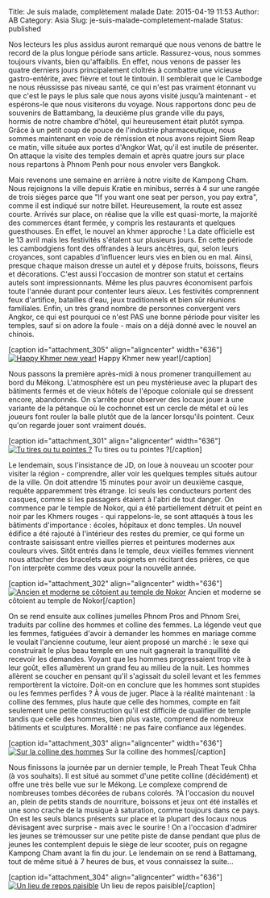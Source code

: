 Title: Je suis malade, complètement malade
Date: 2015-04-19 11:53
Author: AB
Category: Asia
Slug: je-suis-malade-completement-malade
Status: published

Nos lecteurs les plus assidus auront remarqué que nous venons de battre
le record de la plus longue période sans article. Rassurez-vous, nous
sommes toujours vivants, bien qu'affaiblis. En effet, nous venons de
passer les quatre derniers jours principalement cloîtrés à combattre une
vicieuse gastro-entérite, avec fièvre et tout le tintouin. Il semblerait
que le Cambodge ne nous réussisse pas niveau santé, ce qui n'est pas
vraiment étonnant vu que c'est le pays le plus sale que nous ayons
visité jusqu’à maintenant - et espérons-le que nous visiterons du
voyage. Nous rapportons donc peu de souvenirs de Battambang, la deuxième
plus grande ville du pays, hormis de notre chambre d’hôtel, qui
heureusement était plutôt sympa. Grâce à un petit coup de pouce de
l'industrie pharmaceutique, nous sommes maintenant en voie de rémission
et nous avons rejoint Siem Reap ce matin, ville située aux portes
d'Angkor Wat, qu'il est inutile de présenter. On attaque la visite des
temples demain et après quatre jours sur place nous repartons à Phnom
Penh pour nous envoler vers Bangkok.

<!--more-->

Mais revenons une semaine en arrière à notre visite de Kampong Cham.
Nous rejoignons la ville depuis Kratie en minibus, serrés à 4 sur une
rangée de trois sièges parce que "If you want one seat per person, you
pay extra", comme il est indiqué sur notre billet. Heureusement, la
route est assez courte. Arrivés sur place, on réalise que la ville est
quasi-morte, la majorité des commerces étant fermée, y compris les
restaurants et quelques guesthouses. En effet, le nouvel an khmer
approche ! La date officielle est le 13 avril mais les festivités
s'étalent sur plusieurs jours. En cette période les cambodgiens font des
offrandes à leurs ancêtres, qui, selon leurs croyances, sont capables
d'influencer leurs vies en bien ou en mal. Ainsi, presque chaque maison
dresse un autel et y dépose fruits, boissons, fleurs et décorations.
C'est aussi l'occasion de montrer son statut et certains autels sont
impressionnants. Même les plus pauvres économisent parfois toute l'année
durant pour contenter leurs aïeux. Les festivités comprennent feux
d'artifice, batailles d'eau, jeux traditionnels et bien sûr réunions
familiales. Enfin, un très grand nombre de personnes convergent vers
Angkor, ce qui est pourquoi ce n'est PAS une bonne période pour visiter
les temples, sauf si on adore la foule - mais on a déjà donné avec le
nouvel an chinois.

[caption id="attachment\_305" align="aligncenter" width="636"][![Happy
Khmer new
year!](https://astridetjdenasie.files.wordpress.com/2015/04/sam_4960.jpg?w=636)](https://astridetjdenasie.files.wordpress.com/2015/04/sam_4960.jpg)
Happy Khmer new year![/caption]

Nous passons la première après-midi à nous promener tranquillement au
bord du Mékong. L'atmosphère est un peu mystérieuse avec la plupart des
bâtiments fermés et de vieux hôtels de l'époque coloniale qui se
dressent encore, abandonnés. On s’arrête pour observer des locaux jouer
à une variante de la pétanque où le cochonnet est un cercle de métal et
où les joueurs font rouler la balle plutôt que de la lancer lorsqu'ils
pointent. Ceux qu'on regarde jouer sont vraiment doués.

[caption id="attachment\_301" align="aligncenter" width="636"][![Tu
tires ou tu pointes
?](https://astridetjdenasie.files.wordpress.com/2015/04/sam_4881.jpg?w=636)](https://astridetjdenasie.files.wordpress.com/2015/04/sam_4881.jpg)
Tu tires ou tu pointes ?[/caption]

Le lendemain, sous l'insistance de JD, on loue à nouveau un scooter pour
visiter la région - comprendre, aller voir les quelques temples situés
autour de la ville. On doit attendre 15 minutes pour avoir un deuxième
casque, requête apparemment très étrange. Ici seuls les conducteurs
portent des casques, comme si les passagers étaient à l'abri de tout
danger. On commence par le temple de Nokor, qui a été partiellement
détruit et peint en noir par les Khmers rouges - qui rappelons-le, se
sont attaqués à tous les bâtiments d'importance : écoles, hôpitaux et
donc temples. Un nouvel édifice a été rajouté à l'intérieur des restes
du premier, ce qui forme un contraste saisissant entre vieilles pierres
et peintures modernes aux couleurs vives. Sitôt entrés dans le temple,
deux vieilles femmes viennent nous attacher des bracelets aux poignets
en récitant des prières, ce que l'on interprète comme des vœux pour la
nouvelle année.

[caption id="attachment\_302" align="aligncenter" width="636"][![Ancien
et moderne se côtoient au temple de
Nokor](https://astridetjdenasie.files.wordpress.com/2015/04/sam_4928.jpg?w=636)](https://astridetjdenasie.files.wordpress.com/2015/04/sam_4928.jpg)
Ancien et moderne se côtoient au temple de Nokor[/caption]

On se rend ensuite aux collines jumelles Phnom Pros and Phnom Srei,
traduits par colline des hommes et colline des femmes. La légende veut
que les femmes, fatiguées d'avoir à demander les hommes en mariage comme
le voulait l'ancienne coutume, leur aient proposé un marché : le sexe
qui construirait le plus beau temple en une nuit gagnerait la
tranquillité de recevoir les demandes. Voyant que les hommes
progressaient trop vite à leur goût, elles allumèrent un grand feu au
milieu de la nuit. Les hommes allèrent se coucher en pensant qu'il
s'agissait du soleil levant et les femmes remportèrent la victoire.
Doit-on en conclure que les hommes sont stupides ou les femmes perfides
? À vous de juger. Place à la réalité maintenant : la colline des
femmes, plus haute que celle des hommes, compte en fait seulement une
petite construction qu'il est difficile de qualifier de temple tandis
que celle des hommes, bien plus vaste, comprend de nombreux bâtiments et
sculptures. Moralité : ne pas faire confiance aux légendes.

[caption id="attachment\_303" align="aligncenter" width="636"][![Sur la
colline des
hommes](https://astridetjdenasie.files.wordpress.com/2015/04/sam_4950.jpg?w=636)](https://astridetjdenasie.files.wordpress.com/2015/04/sam_4950.jpg)
Sur la colline des hommes[/caption]

Nous finissons la journée par un dernier temple, le Preah Theat Teuk
Chha (à vos souhaits). Il est situé au sommet d'une petite colline
(décidément) et offre une très belle vue sur le Mékong. Le complexe
comprend de nombreuses tombes décorées de rubans colorés. ?À l'occasion
du nouvel an, plein de petits stands de nourriture, boissons et jeux ont
été installés et une sono crache de la musique à saturation, comme
toujours dans ce pays. On est les seuls blancs présents sur place et la
plupart des locaux nous dévisagent avec surprise - mais avec le sourire
! On a l'occasion d'admirer les jeunes se trémousser sur une petite
piste de danse pendant que plus de jeunes les contemplent depuis le
siège de leur scooter, puis on regagne Kampong Cham avant la fin du
jour. Le lendemain on se rend à Battamang, tout de même situé à 7 heures
de bus, et vous connaissez la suite...

[caption id="attachment\_304" align="aligncenter" width="636"][![Un lieu
de repos
paisible](https://astridetjdenasie.files.wordpress.com/2015/04/sam_4964.jpg?w=636)](https://astridetjdenasie.files.wordpress.com/2015/04/sam_4964.jpg)
Un lieu de repos paisible[/caption]

